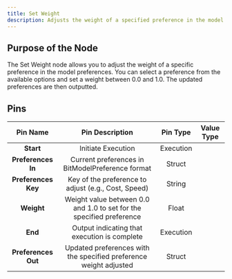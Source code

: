 ```yaml
---
title: Set Weight
description: Adjusts the weight of a specified preference in the model preferences.
---
```


## Purpose of the Node
The Set Weight node allows you to adjust the weight of a specific preference in the model preferences. You can select a preference from the available options and set a weight between 0.0 and 1.0. The updated preferences are then outputted.

## Pins
| Pin Name        | Pin Description                                              | Pin Type | Value Type |
|:----------------:|:------------------------------------------------------------:|:--------:|:--------:|
| **Start**         | Initiate Execution                                           | Execution |          |
| **Preferences In** | Current preferences in BitModelPreference format             | Struct   |          |
| **Preferences Key** | Key of the preference to adjust (e.g., Cost, Speed)           | String   |          |
| **Weight**        | Weight value between 0.0 and 1.0 to set for the specified preference | Float |          |
| **End**           | Output indicating that execution is complete                     | Execution |          |
| **Preferences Out** | Updated preferences with the specified preference weight adjusted | Struct   |          |